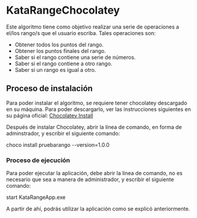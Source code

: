 # KataRangeChocolatey
Este algoritmo tiene como objetivo realizar una serie de operaciones a el/los rango/s que el usuario escriba. Tales operaciones son:

* Obtener todos los puntos del rango.
* Obtener los puntos finales del rango.
* Saber si el rango contiene una serie de números.
* Saber si el rango contiene a otro rango.
* Saber si un rango es igual a otro.

## Proceso de instalación
Para poder instalar el algoritmo, se requiere tener chocolatey descargado en su máquina. Para poder descargarlo, ver las instrucciones siguientes en su página oficial: [Chocolatey Install](https://chocolatey.org/install)

Después de instalar Chocolatey, abrir la línea de comando, en forma de adminstrador, y escribir el siguiente comando:

choco install pruebarango --version=1.0.0

### Proceso de ejecución
Para poder ejecutar la aplicación, debe abrir la línea de comando, no es necesario que sea a manera de administrador, y escribir el siguiente comando:

start KataRangeApp.exe

A partir de ahí, podrás utilizar la aplicación como se explicó anteriormente.
